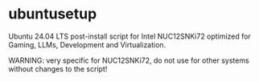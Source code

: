 # ubuntusetup
Ubuntu 24.04 LTS post-install script for Intel NUC12SNKi72 optimized for Gaming, LLMs, Development and Virtualization.

WARNING: very specific for NUC12SNKi72, do not use for other systems without changes to the script!
